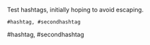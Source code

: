 Test hashtags, initially hoping to avoid escaping.

```
#hashtag, #secondhashtag
```

#hashtag, #secondhashtag

